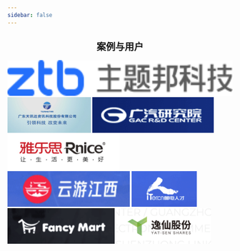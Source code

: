 ```yaml
---
sidebar: false
---
```


<h2 align="center">案例与用户</h2>

<img src="./img_zhutiabng.png" style="height: 80px">
<img src="./case_txd.jpg" style="height: 80px">
<img src="./case_gac.jpg" style="height: 80px">
<img src="./case_rnice.jpg" style="height: 80px">
<img src="./case_yyjx.jpg" style="height: 80px">
<img src="./case_iter.jpg" style="height: 80px">
<img src="./case_fm.jpg" style="height: 80px">
<img src="./case_yatsen.jpg" style="height: 80px">





